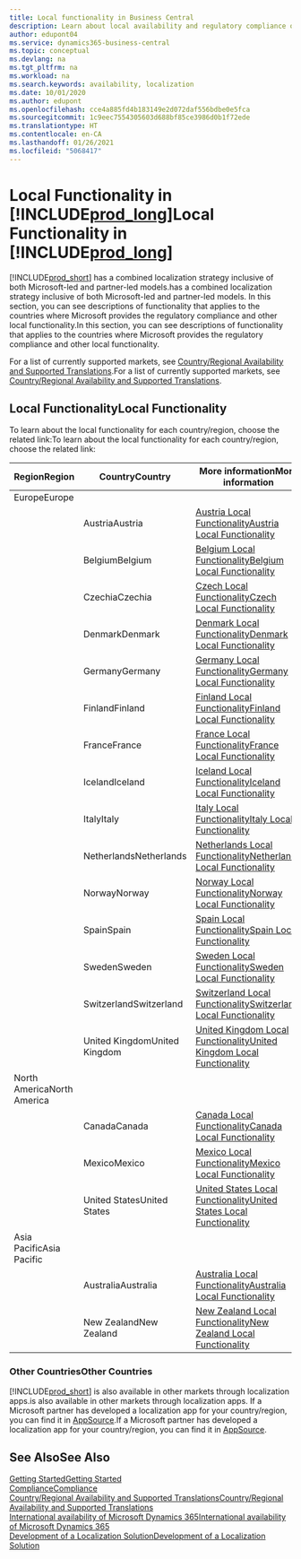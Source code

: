 ```yaml
---
title: Local functionality in Business Central
description: Learn about local availability and regulatory compliance of Business Central for the countries where Microsoft provides the local functionality.
author: edupont04
ms.service: dynamics365-business-central
ms.topic: conceptual
ms.devlang: na
ms.tgt_pltfrm: na
ms.workload: na
ms.search.keywords: availability, localization
ms.date: 10/01/2020
ms.author: edupont
ms.openlocfilehash: cce4a885fd4b183149e2d072daf556bdbe0e5fca
ms.sourcegitcommit: 1c9eec7554305603d688bf85ce3986d0b1f72ede
ms.translationtype: HT
ms.contentlocale: en-CA
ms.lasthandoff: 01/26/2021
ms.locfileid: "5068417"
---
```

# <a name="local-functionality-in-prod_long"></a><span data-ttu-id="d38a9-103">Local Functionality in [!INCLUDE[prod_long](includes/prod_long.md)]</span><span class="sxs-lookup"><span data-stu-id="d38a9-103">Local Functionality in [!INCLUDE[prod_long](includes/prod_long.md)]</span></span>

[!INCLUDE[prod_short](includes/prod_short.md)] <span data-ttu-id="d38a9-104">has a combined localization strategy inclusive of both Microsoft-led and partner-led models.</span><span class="sxs-lookup"><span data-stu-id="d38a9-104">has a combined localization strategy inclusive of both Microsoft-led and partner-led models.</span></span> <span data-ttu-id="d38a9-105">In this section, you can see descriptions of functionality that applies to the countries where Microsoft provides the regulatory compliance and other local functionality.</span><span class="sxs-lookup"><span data-stu-id="d38a9-105">In this section, you can see descriptions of functionality that applies to the countries where Microsoft provides the regulatory compliance and other local functionality.</span></span>  

<span data-ttu-id="d38a9-106">For a list of currently supported markets, see [Country/Regional Availability and Supported Translations](/dynamics365/business-central/dev-itpro/compliance/apptest-countries-and-translations?toc=/dynamics365/business-central/toc.json).</span><span class="sxs-lookup"><span data-stu-id="d38a9-106">For a list of currently supported markets, see [Country/Regional Availability and Supported Translations](/dynamics365/business-central/dev-itpro/compliance/apptest-countries-and-translations?toc=/dynamics365/business-central/toc.json).</span></span>  

## <a name="local-functionality"></a><span data-ttu-id="d38a9-107">Local Functionality</span><span class="sxs-lookup"><span data-stu-id="d38a9-107">Local Functionality</span></span>

<span data-ttu-id="d38a9-108">To learn about the local functionality for each country/region, choose the related link:</span><span class="sxs-lookup"><span data-stu-id="d38a9-108">To learn about the local functionality for each country/region, choose the related link:</span></span>

| <span data-ttu-id="d38a9-109">Region</span><span class="sxs-lookup"><span data-stu-id="d38a9-109">Region</span></span> | <span data-ttu-id="d38a9-110">Country</span><span class="sxs-lookup"><span data-stu-id="d38a9-110">Country</span></span> | <span data-ttu-id="d38a9-111">More information</span><span class="sxs-lookup"><span data-stu-id="d38a9-111">More information</span></span> |
| --- | --- |--- |
| <span data-ttu-id="d38a9-112">Europe</span><span class="sxs-lookup"><span data-stu-id="d38a9-112">Europe</span></span> |  | |
|        | <span data-ttu-id="d38a9-113">Austria</span><span class="sxs-lookup"><span data-stu-id="d38a9-113">Austria</span></span> | [<span data-ttu-id="d38a9-114">Austria Local Functionality</span><span class="sxs-lookup"><span data-stu-id="d38a9-114">Austria Local Functionality</span></span>](localfunctionality/austria/austria-local-functionality.md) |
|        | <span data-ttu-id="d38a9-115">Belgium</span><span class="sxs-lookup"><span data-stu-id="d38a9-115">Belgium</span></span> | [<span data-ttu-id="d38a9-116">Belgium Local Functionality</span><span class="sxs-lookup"><span data-stu-id="d38a9-116">Belgium Local Functionality</span></span>](localfunctionality/belgium/belgium-local-functionality.md) |
|        | <span data-ttu-id="d38a9-117">Czechia</span><span class="sxs-lookup"><span data-stu-id="d38a9-117">Czechia</span></span> | [<span data-ttu-id="d38a9-118">Czech Local Functionality</span><span class="sxs-lookup"><span data-stu-id="d38a9-118">Czech Local Functionality</span></span>](localfunctionality/czech/czech-local-functionality.md) |
|        | <span data-ttu-id="d38a9-119">Denmark</span><span class="sxs-lookup"><span data-stu-id="d38a9-119">Denmark</span></span> | [<span data-ttu-id="d38a9-120">Denmark Local Functionality</span><span class="sxs-lookup"><span data-stu-id="d38a9-120">Denmark Local Functionality</span></span>](localfunctionality/denmark/denmark-local-functionality.md) |
|        | <span data-ttu-id="d38a9-121">Germany</span><span class="sxs-lookup"><span data-stu-id="d38a9-121">Germany</span></span> | [<span data-ttu-id="d38a9-122">Germany Local Functionality</span><span class="sxs-lookup"><span data-stu-id="d38a9-122">Germany Local Functionality</span></span>](localfunctionality/germany/germany-local-functionality.md) |
|        | <span data-ttu-id="d38a9-123">Finland</span><span class="sxs-lookup"><span data-stu-id="d38a9-123">Finland</span></span> | [<span data-ttu-id="d38a9-124">Finland Local Functionality</span><span class="sxs-lookup"><span data-stu-id="d38a9-124">Finland Local Functionality</span></span>](localfunctionality/finland/finland-local-functionality.md) |
|        | <span data-ttu-id="d38a9-125">France</span><span class="sxs-lookup"><span data-stu-id="d38a9-125">France</span></span> | [<span data-ttu-id="d38a9-126">France Local Functionality</span><span class="sxs-lookup"><span data-stu-id="d38a9-126">France Local Functionality</span></span>](localfunctionality/france/france-local-functionality.md) |
|        | <span data-ttu-id="d38a9-127">Iceland</span><span class="sxs-lookup"><span data-stu-id="d38a9-127">Iceland</span></span> | [<span data-ttu-id="d38a9-128">Iceland Local Functionality</span><span class="sxs-lookup"><span data-stu-id="d38a9-128">Iceland Local Functionality</span></span>](localfunctionality/iceland/iceland-local-functionality.md) |
|        | <span data-ttu-id="d38a9-129">Italy</span><span class="sxs-lookup"><span data-stu-id="d38a9-129">Italy</span></span> | [<span data-ttu-id="d38a9-130">Italy Local Functionality</span><span class="sxs-lookup"><span data-stu-id="d38a9-130">Italy Local Functionality</span></span>](localfunctionality/italy/italy-local-functionality.md) |
|        | <span data-ttu-id="d38a9-131">Netherlands</span><span class="sxs-lookup"><span data-stu-id="d38a9-131">Netherlands</span></span> | [<span data-ttu-id="d38a9-132">Netherlands Local Functionality</span><span class="sxs-lookup"><span data-stu-id="d38a9-132">Netherlands Local Functionality</span></span>](localfunctionality/netherlands/netherlands-local-functionality.md) |
|        | <span data-ttu-id="d38a9-133">Norway</span><span class="sxs-lookup"><span data-stu-id="d38a9-133">Norway</span></span> | [<span data-ttu-id="d38a9-134">Norway Local Functionality</span><span class="sxs-lookup"><span data-stu-id="d38a9-134">Norway Local Functionality</span></span>](localfunctionality/norway/norway-local-functionality.md) |
|        | <span data-ttu-id="d38a9-135">Spain</span><span class="sxs-lookup"><span data-stu-id="d38a9-135">Spain</span></span> | [<span data-ttu-id="d38a9-136">Spain Local Functionality</span><span class="sxs-lookup"><span data-stu-id="d38a9-136">Spain Local Functionality</span></span>](localfunctionality/spain/spain-local-functionality.md) |
|        | <span data-ttu-id="d38a9-137">Sweden</span><span class="sxs-lookup"><span data-stu-id="d38a9-137">Sweden</span></span> | [<span data-ttu-id="d38a9-138">Sweden Local Functionality</span><span class="sxs-lookup"><span data-stu-id="d38a9-138">Sweden Local Functionality</span></span>](localfunctionality/sweden/sweden-local-functionality.md) |
|        | <span data-ttu-id="d38a9-139">Switzerland</span><span class="sxs-lookup"><span data-stu-id="d38a9-139">Switzerland</span></span> | [<span data-ttu-id="d38a9-140">Switzerland Local Functionality</span><span class="sxs-lookup"><span data-stu-id="d38a9-140">Switzerland Local Functionality</span></span>](localfunctionality/switzerland/switzerland-local-functionality.md) |
|        | <span data-ttu-id="d38a9-141">United Kingdom</span><span class="sxs-lookup"><span data-stu-id="d38a9-141">United Kingdom</span></span> | [<span data-ttu-id="d38a9-142">United Kingdom Local Functionality</span><span class="sxs-lookup"><span data-stu-id="d38a9-142">United Kingdom Local Functionality</span></span>](localfunctionality/unitedkingdom/united-kingdom-local-functionality.md) |
| <span data-ttu-id="d38a9-143">North America</span><span class="sxs-lookup"><span data-stu-id="d38a9-143">North America</span></span> |       |  |
|        | <span data-ttu-id="d38a9-144">Canada</span><span class="sxs-lookup"><span data-stu-id="d38a9-144">Canada</span></span>|[<span data-ttu-id="d38a9-145">Canada Local Functionality</span><span class="sxs-lookup"><span data-stu-id="d38a9-145">Canada Local Functionality</span></span>](localfunctionality/canada/canada-local-functionality.md) |
|        | <span data-ttu-id="d38a9-146">Mexico</span><span class="sxs-lookup"><span data-stu-id="d38a9-146">Mexico</span></span> | [<span data-ttu-id="d38a9-147">Mexico Local Functionality</span><span class="sxs-lookup"><span data-stu-id="d38a9-147">Mexico Local Functionality</span></span>](localfunctionality/mexico/mexico-local-functionality.md) |
|        | <span data-ttu-id="d38a9-148">United States</span><span class="sxs-lookup"><span data-stu-id="d38a9-148">United States</span></span>|[<span data-ttu-id="d38a9-149">United States Local Functionality</span><span class="sxs-lookup"><span data-stu-id="d38a9-149">United States Local Functionality</span></span>](localfunctionality/unitedstates/united-states-local-functionality.md) |
| <span data-ttu-id="d38a9-150">Asia Pacific</span><span class="sxs-lookup"><span data-stu-id="d38a9-150">Asia Pacific</span></span> |       |  |
|        | <span data-ttu-id="d38a9-151">Australia</span><span class="sxs-lookup"><span data-stu-id="d38a9-151">Australia</span></span> | [<span data-ttu-id="d38a9-152">Australia Local Functionality</span><span class="sxs-lookup"><span data-stu-id="d38a9-152">Australia Local Functionality</span></span>](localfunctionality/australia/australia-local-functionality.md) |
|        | <span data-ttu-id="d38a9-153">New Zealand</span><span class="sxs-lookup"><span data-stu-id="d38a9-153">New Zealand</span></span> | [<span data-ttu-id="d38a9-154">New Zealand Local Functionality</span><span class="sxs-lookup"><span data-stu-id="d38a9-154">New Zealand Local Functionality</span></span>](localfunctionality/newzealand/new-zealand-local-functionality.md) |

### <a name="other-countries"></a><span data-ttu-id="d38a9-155">Other Countries</span><span class="sxs-lookup"><span data-stu-id="d38a9-155">Other Countries</span></span>

[!INCLUDE[prod_short](includes/prod_short.md)] <span data-ttu-id="d38a9-156">is also available in other markets through localization apps.</span><span class="sxs-lookup"><span data-stu-id="d38a9-156">is also available in other markets through localization apps.</span></span> <span data-ttu-id="d38a9-157">If a Microsoft partner has developed a localization app for your country/region, you can find it in [AppSource](https://go.microsoft.com/fwlink/?linkid=2081646).</span><span class="sxs-lookup"><span data-stu-id="d38a9-157">If a Microsoft partner has developed a localization app for your country/region, you can find it in [AppSource](https://go.microsoft.com/fwlink/?linkid=2081646).</span></span>

## <a name="see-also"></a><span data-ttu-id="d38a9-158">See Also</span><span class="sxs-lookup"><span data-stu-id="d38a9-158">See Also</span></span>

[<span data-ttu-id="d38a9-159">Getting Started</span><span class="sxs-lookup"><span data-stu-id="d38a9-159">Getting Started</span></span>](product-get-started.md)  
[<span data-ttu-id="d38a9-160">Compliance</span><span class="sxs-lookup"><span data-stu-id="d38a9-160">Compliance</span></span>](compliance/compliance-overview.md)  
[<span data-ttu-id="d38a9-161">Country/Regional Availability and Supported Translations</span><span class="sxs-lookup"><span data-stu-id="d38a9-161">Country/Regional Availability and Supported Translations</span></span>](/dynamics365/business-central/dev-itpro/compliance/apptest-countries-and-translations?toc=/dynamics365/business-central/toc.json)  
[<span data-ttu-id="d38a9-162">International availability of Microsoft Dynamics 365</span><span class="sxs-lookup"><span data-stu-id="d38a9-162">International availability of Microsoft Dynamics 365</span></span>](/dynamics365/get-started/availability)  
[<span data-ttu-id="d38a9-163">Development of a Localization Solution</span><span class="sxs-lookup"><span data-stu-id="d38a9-163">Development of a Localization Solution</span></span>](/dynamics365/business-central/dev-itpro/developer/readiness/readiness-develop-localization)  
